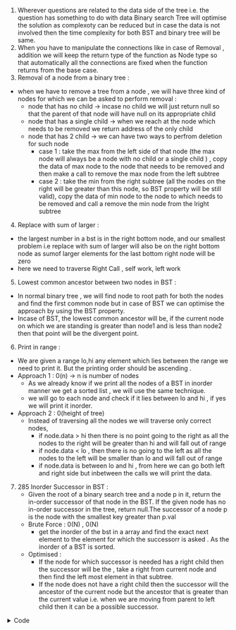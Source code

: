 1. Wherever questions are related to the data side of the tree i.e. the question has something to do with data Binary search Tree will optimise the solution as complexoty can be reduced but in case the data is not involved then the time complexity for both BST and binary tree will be same.
2. When you have to manipulate the connections like in case of Removal , addition we will keep the return type of the function as Node type so that automatically all the connections are fixed when the function returns from the base case.
3. Removal of a node from a binary tree :
  - when we have to remove a tree from a node , we will have three kind of nodes for which we can be asked to perform removal :
    - node that has no child -> incase no child we will just return null so that the parent of that node will have null on its appropriate child
    - node that has a single child -> when we reach at the node which needs to be removed we return address of the only child
    - node that has 2 child -> we can have two ways to perfrom deletion for such node
      - case 1 : take the max from the left side of that node (the max node will always be a node with no child or a single child ) , copy the data of max node to the node that needs to be removed and then make a call to remove the max node from the left subtree
      - case 2 : take the min from the right subtree (all the nodes on the right will be greater than this node, so BST property will be still valid), copy the data of min node to the node to which needs to be removed and call a remove the min node from the lright subtree

4. Replace with sum of larger :
  - the largest number in a bst is in the right bottom node, and our smallest problem i.e replace with sum of larger will also be on the right bottom node as sumof larger elements for the last bottom right node will be zero 
  - here we need to traverse Right Call , self work, left work

5. Lowest common ancestor between two nodes in BST :
  - In normal binary tree , we will find node to root path for both the nodes and find the first common node but in case of BST we can optimise the approach by using the BST property.
  - Incase of BST, the lowest common ancestor will be, if the current node on which we are standing is greater than node1 and is less than node2 then that point will be the divergent point.

6. Print in range : 
  - We are given a range lo,hi any element which lies between the range we need to print it. But the printing order should be ascending .
  - Approach 1 : 0(n) -> n is number of nodes
    - As we already know if we print all the nodes of a BST in inorder manner we get a sorted list , we will use the same technique.
    - we will go to each node and check if it lies between lo and hi , if yes we will print it inorder.
  - Approach 2 : 0(height of tree)  
    - Instead of traversing all the nodes we will traverse only correct nodes,
      - if node.data > hi then there is no point going to the right as all the nodes to the right will be greater than hi and will fall out of range
      - if node.data < lo , then there is no going to the left as all the nodes to the left will be smaller than lo and will fall out of range
      - if node.data is between lo and hi , from here we can go both left and right side but inbetween the calls we will print the data. 


7. 285 Inorder Successor in BST :
	- Given the root of a binary search tree and a node p in it, return the in-order successor of that node in the BST. If the given node has no in-order successor in the tree, return null.The successor of a node p is the node with the smallest key greater than p.val
	- Brute Force : 0(N) , 0(N)
		- get the inorder of the bst in a array and find the exact next element to the element for which the successorr is asked . As the inorder of a BST is sorted. 
	- Optimised :
		- If the node for which successor is needed has a right child then the successor will be the , take a right from current node and then find the left most element in that subtree.
		- If the node does not have a right child then the successor will the ancestor of the current node but the ancestor that is greater than the current value i.e. when we are moving from parent to left child then it can be a possible successor.  
	
<details><summary>Code</summary>
<p>

```java

/**
 * Definition for a binary tree node.
 * public class TreeNode {
 *     int val;
 *     TreeNode left;
 *     TreeNode right;
 *     TreeNode(int x) { val = x; }
 * }
 */
class Solution {
    
    TreeNode succ;
    public void helper(TreeNode root, TreeNode p){
        if(root.val == p.val){
            if(root.right == null){
                succ = succ;
            }else{
                TreeNode tmp = root.right;
                while(tmp.left!=null) tmp = tmp.left;
                succ= tmp;
            }
            
        }else if(root.val > p.val){
            succ = root;
            helper(root.left,p);
        }else{
            helper(root.right,p);
        }
    }
	// Recursive solution
    public TreeNode inorderSuccessor(TreeNode root, TreeNode p) {
        //one right and extreme left
        succ=null;
        helper(root,p);
        return succ;
    }
} 

// Iterative solution

/**
 * Definition for a binary tree node.
 * public class TreeNode {
 *     int val;
 *     TreeNode left;
 *     TreeNode right;
 *     TreeNode(int x) { val = x; }
 * }
 */
class Solution {
    public TreeNode inorderSuccessor(TreeNode root, TreeNode p) {
        TreeNode succ = null;
        while(root!=null){
            if(root.val>p.val){
                //as we have to move left we have a possibility that root is succ
                succ = root;
                root = root.left;
            }else{
                root = root.right;
            }
        }
        return succ;
    }
} 
```
  
</p>
</details>  	
	
	
	
